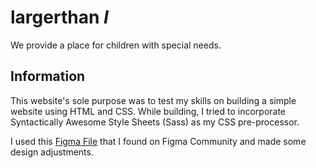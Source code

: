 # largerthan _I_
We provide a place for children with special needs.


## Information
This website's sole purpose was to test my skills on building a simple website using HTML and CSS. While building, I tried to incorporate Syntactically Awesome Style Sheets (Sass) as my CSS pre-processor.

I used this [Figma File](https://www.figma.com/proto/OCamciBU3vMVYKdGPWVpES/NGO-Web-Design---Desktop-only-(Community)-(Copy)?page-id=0%3A1&node-id=1-744&p=f&viewport=1012%2C8527%2C0.65&t=ul2qHGYXREfM1WKh-1&scaling=min-zoom&content-scaling=fixed) that I found on Figma Community and made some design adjustments.
